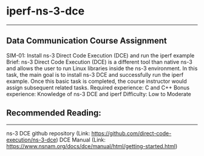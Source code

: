 # iperf-ns-3-dce
--------------------------
## Data Communication Course Assignment 
SIM-01: Install ns-3 Direct Code Execution (DCE) and run the iperf example
Brief: ns-3 Direct Code Execution (DCE) is a different tool than native ns-3 and allows the
user to run Linux libraries inside the ns-3 environment. In this task, the main goal is to install
ns-3 DCE and successfully run the iperf example. Once this basic task is completed, the
course instructor would assign subsequent related tasks.
Required experience: C and C++
Bonus experience: Knowledge of ns-3 DCE and iperf
Difficulty: Low to Moderate

## Recommended Reading:
--------------------------
ns-3 DCE github repository (Link: https://github.com/direct-code-execution/ns-3-dce)
DCE Manual (Link: https://www.nsnam.org/docs/dce/manual/html/getting-started.html)
